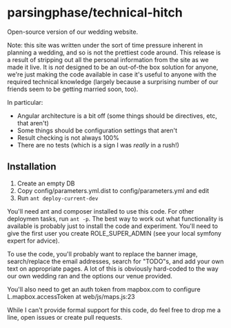 parsingphase/technical-hitch
============================

Open-source version of our wedding website.

Note: this site was written under the sort of time pressure inherent in planning a wedding, and so is not the prettiest
code around. This release is a result of stripping out all the personal information from the site as we made it live. 
It is *not* designed to be an out-of-the box solution for anyone, we're just making the code available in case it's 
useful to anyone with the required technical knowledge (largely because a surprising number of our friends seem to be 
getting married soon, too).

In particular:

- Angular architecture is a bit off (some things should be directives, etc, that aren't)
- Some things should be configuration settings that aren't
- Result checking is not always 100%
- There are no tests (which is a sign I was *really* in a rush!)

Installation
------------
1) Create an empty DB
2) Copy config/parameters.yml.dist to config/parameters.yml and edit
3) Run `ant deploy-current-dev`

You'll need ant and composer installed to use this code. For other deploymen tasks, run `ant -p`. The best way to 
work out what functionality is available is probably just to install the code and experiment. You'll need to give the 
first user you create ROLE_SUPER_ADMIN (see your local symfony expert for advice).

To use the code, you'll probably want to replace the banner image, search/replace the email addresses, search for
"TODO"s, and add your own text on appropriate pages. A lot of this is obviously hard-coded to the way our own wedding 
ran and the options our venue provided.

You'll also need to get an auth token from mapbox.com to configure L.mapbox.accessToken at web/js/maps.js:23
 
While I can't provide formal support for this code, do feel free to drop me a line, open issues or create pull requests.